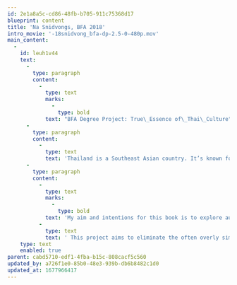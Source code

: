 ```yaml
---
id: 2e1a8a5c-cd86-48fb-b705-911c75368d17
blueprint: content
title: 'Na Snidvongs, BFA 2018'
intro_movie: '-18snidvong_bfa-dp-2.5-0-480p.mov'
main_content:
  -
    id: leuh1v44
    text:
      -
        type: paragraph
        content:
          -
            type: text
            marks:
              -
                type: bold
            text: "BFA Degree Project: True\_Essence of\_Thai\_Culture"
      -
        type: paragraph
        content:
          -
            type: text
            text: 'Thailand is a Southeast Asian country. It’s known for tropical beaches, opulent royal palaces, ancient ruins and ornate temples displaying figures of Buddha. In Bangkok, the capital, an ultramodern cityscape rises next to quiet canalside communities and the iconic temples of Wat Arun, Wat Pho and the Emerald Buddha Temple (Wat Phra Kaew). '
      -
        type: paragraph
        content:
          -
            type: text
            marks:
              -
                type: bold
            text: 'My aim and intentions for this book is to explore authentic Thai culture and disproving global stereotypes.'
          -
            type: text
            text: ' This project aims to eliminate the often overly simplified Thai cultural stereotypes. It seeks to push forth both Thais and foreigners to look beyond the surface and deeply understand Thailand’s customs and culture. By opening up audiences to the real culture of Thailand, they will ultimately understand why Thailand is often referred to as the ‘Land of Smiles’.'
    type: text
    enabled: true
parent: cabd5710-edf1-4fba-b15c-808cacf5c560
updated_by: a726f1e0-85b0-48e3-939b-db6b8482c1d0
updated_at: 1677966417
---
```

